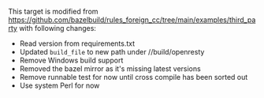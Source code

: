 This target is modified from https://github.com/bazelbuild/rules_foreign_cc/tree/main/examples/third_party
with following changes:

- Read version from requirements.txt
- Updated `build_file` to new path under //build/openresty
- Remove Windows build support
- Removed the bazel mirror as it's missing latest versions
- Remove runnable test for now until cross compile has been sorted out
- Use system Perl for now